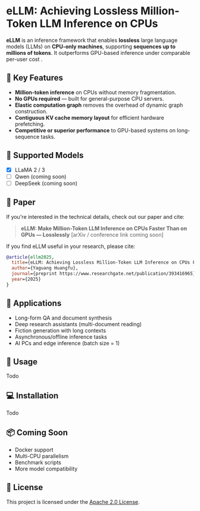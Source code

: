 # eLLM: Achieving Lossless Million-Token LLM Inference on CPUs

**eLLM** is an inference framework that enables **lossless** large language models (LLMs) on **CPU-only machines**, supporting **sequences up to millions of tokens**. It outperforms GPU-based inference under comparable per-user cost .

## 🚀 Key Features

* **Million-token inference** on CPUs without memory fragmentation.
* **No GPUs required** — built for general-purpose CPU servers.
* **Elastic computation graph** removes the overhead of dynamic graph construction.
* **Contiguous KV cache memory layout** for efficient hardware prefetching.
* **Competitive or superior performance** to GPU-based systems on long-sequence tasks.

## 🧠 Supported Models

* [x] LLaMA 2 / 3
* [ ] Qwen (coming soon)
* [ ] DeepSeek (coming soon)

## 📄 Paper

If you're interested in the technical details, check out our paper and cite:

> **eLLM: Make Million-Token LLM Inference on CPUs Faster Than on GPUs — Losslessly**
> \[arXiv / conference link coming soon]

If you find eLLM useful in your research, please cite:

```bibtex
@article{ellm2025,
  title={eLLM: Achieving Lossless Million-Token LLM Inference on CPUs Faster Than GPUs},
  author={Yaguang Huangfu},
  journal={preprint https://www.researchgate.net/publication/393416965},
  year={2025}
}
```

## 🧪 Applications

* Long-form QA and document synthesis
* Deep research assistants (multi-document reading)
* Fiction generation with long contexts
* Asynchronous/offline inference tasks
* AI PCs and edge inference (batch size = 1)


## 🔧 Usage

Todo


## 💻 Installation

Todo



## 📦 Coming Soon

* Docker support
* Multi-CPU parallelism
* Benchmark scripts
* More model compatibility

## 📜 License

This project is licensed under the [Apache 2.0 License](LICENSE).




